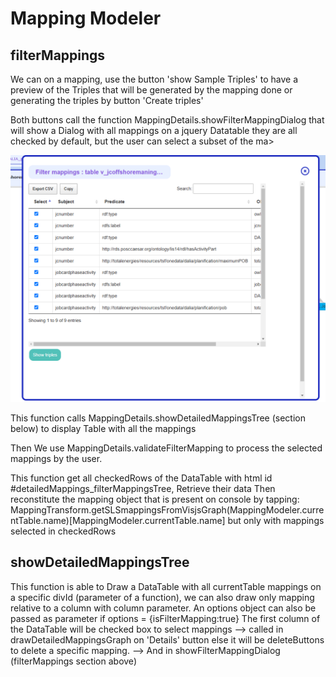 # Mapping Modeler

## filterMappings

We can on a mapping, use the button 'show Sample Triples' to have a preview of the Triples that will be generated by the mapping done or generating the triples by button 'Create triples'

Both buttons call the function MappingDetails.showFilterMappingDialog that will show a Dialog with all mappings on a jquery Datatable they are all checked by default, but the user can select a subset of the ma>

![alt text](image.png)

This function calls MappingDetails.showDetailedMappingsTree (section below) to display Table with all the mappings 

Then We use MappingDetails.validateFilterMapping to process the selected mappings by the user.

This function get all checkedRows of the DataTable with html id #detailedMappings_filterMappingsTree,
Retrieve their data 
Then reconstitute the mapping object that is present on console by tapping:
MappingTransform.getSLSmappingsFromVisjsGraph(MappingModeler.currentTable.name)[MappingModeler.currentTable.name]
but only with mappings selected in checkedRows

## showDetailedMappingsTree 

This function is able to Draw a DataTable with all currentTable mappings on a specific divId (parameter of a function),
we can also draw only mapping relative to a column with column parameter.
An options object can also be passed as parameter 
if options = {isFilterMapping:true}
The first column of the DataTable will be checked box to select mappings --> called in drawDetailedMappingsGraph on 'Details' button
else it will be deleteButtons to delete a specific mapping. --> And in showFilterMappingDialog (filterMappings section above)